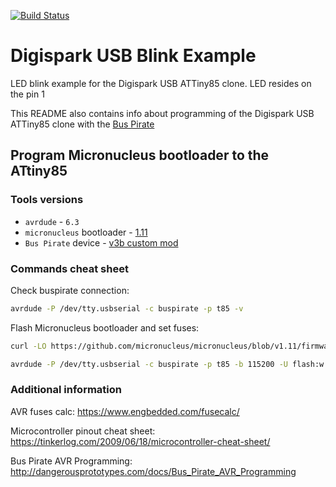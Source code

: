 [![Build Status](https://travis-ci.com/vi7/digispark-usb-blink.svg?branch=master)](https://travis-ci.com/vi7/digispark-usb-blink)

Digispark USB Blink Example
===========================

LED blink example for the Digispark USB ATTiny85 clone. LED resides on the pin 1

This README also contains info about programming of the Digispark USB ATTiny85 clone with the [Bus Pirate](http://dangerousprototypes.com/docs/Bus_Pirate)


Program Micronucleus bootloader to the ATtiny85
-----------------------------------------------

### Tools versions

- `avrdude` - `6.3`
- `micronucleus` bootloader - [1.11](https://github.com/micronucleus/micronucleus/blob/v1.11/firmware/releases/micronucleus-1.11.hex)
- `Bus Pirate` device - [v3b custom mod](https://sandboxelectronics.com/?product=bus-pirate-v3b-with-probe-cable)

### Commands cheat sheet

Check buspirate connection:
```bash
avrdude -P /dev/tty.usbserial -c buspirate -p t85 -v
```

Flash Micronucleus bootloader and set fuses:
```bash
curl -LO https://github.com/micronucleus/micronucleus/blob/v1.11/firmware/releases/micronucleus-1.11.hex

avrdude -P /dev/tty.usbserial -c buspirate -p t85 -b 115200 -U flash:w:micronucleus-1.11.hex -U lfuse:w:0xe1:m -U hfuse:w:0xdd:m -U efuse:w:0xfe:m
```

### Additional information

AVR fuses calc: https://www.engbedded.com/fusecalc/

Microcontroller pinout cheat sheet: https://tinkerlog.com/2009/06/18/microcontroller-cheat-sheet/

Bus Pirate AVR Programming: http://dangerousprototypes.com/docs/Bus_Pirate_AVR_Programming

